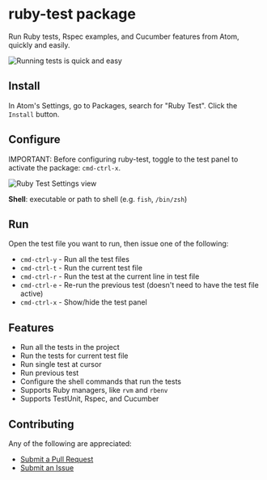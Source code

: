 # ruby-test package

Run Ruby tests, Rspec examples, and Cucumber features from Atom,
quickly and easily.

![Running tests is quick and easy](http://cl.ly/image/300n2g101z0y/ruby-test6.gif)

## Install

In Atom's Settings, go to Packages, search for "Ruby Test".
Click the `Install` button.

## Configure

IMPORTANT: Before configuring ruby-test, toggle to the test panel to activate
the package: `cmd-ctrl-x`.

![Ruby Test Settings view](http://cl.ly/image/1l3H0g1C1J3g/ruby-test-settings.png)

**Shell**: executable or path to shell (e.g. `fish`, `/bin/zsh`)

## Run

Open the test file you want to run, then issue one of the following:

* `cmd-ctrl-y` - Run all the test files
* `cmd-ctrl-t` - Run the current test file
* `cmd-ctrl-r` - Run the test at the current line in test file
* `cmd-ctrl-e` - Re-run the previous test (doesn't need to have the test file active)
* `cmd-ctrl-x` - Show/hide the test panel

## Features

* Run all the tests in the project
* Run the tests for current test file
* Run single test at cursor
* Run previous test
* Configure the shell commands that run the tests
* Supports Ruby managers, like `rvm` and `rbenv`
* Supports TestUnit, Rspec, and Cucumber

## Contributing

Any of the following are appreciated:

* [Submit a Pull Request](https://github.com/moxley/atom-ruby-test/pulls)
* [Submit an Issue](https://github.com/moxley/atom-ruby-test/issues)

